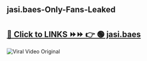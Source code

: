 
 ## jasi.baes-Only-Fans-Leaked

# <h2><a href="https://clipsfans.com/jasi.baes&ref=git">🔗 Click to LINKS ⏩⏩ 👉 🟢 jasi.baes </a></h2>

<a href="https://clipsfans.com/jasi.baes&ref=git" rel="nofollow" data-target="animated-image.originalLink"><img src="https://i.ibb.co.com/xMMVF88/686577567.gif" alt="Viral Video Original" style="max-width: 100%; display: inline-block;" data-target="animated-image.originalImage"></a>
